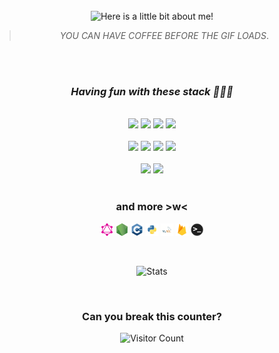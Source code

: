 <div align="center">
<br/>
<img src="https://raw.githubusercontent.com/PETER-KIBARA/PETER-KIBARA/master/assets/terminal.gif" alt="Here is a little bit about me!">

<br />

> *YOU CAN HAVE COFFEE BEFORE THE GIF LOADS*.

<br/>
<br/>

### *Having fun with these stack 👨🏽‍💻*

<br/>
<div>
<img src="https://img.shields.io/badge/node.js%20-%2343853D.svg?&style=for-the-badge&logo=node.js&logoColor=white"/>
<img src="https://img.shields.io/badge/typescript%20-%23007ACC.svg?&style=for-the-badge&logo=typescript&logoColor=white"/>

<img src="https://img.shields.io/badge/c%23%20-%23239120.svg?&style=for-the-badge&logo=c-sharp&logoColor=white"/>

<img src="https://img.shields.io/badge/go-%2300ADD8.svg?&style=for-the-badge&logo=go&logoColor=white"/>
</div>
<br/>
<div>
<img src="https://img.shields.io/badge/react%20-%2320232a.svg?&style=for-the-badge&logo=react&logoColor=%2361DAFB"/>
<img src="https://img.shields.io/badge/flutter%20-%2320232a.svg?&style=for-the-badge&logo=flutter&logoColor=%2361DAFB"/>

<img src="https://img.shields.io/badge/vuejs%20-%2335495e.svg?&style=for-the-badge&logo=vue.js&logoColor=%234FC08D"/>

<img src="https://img.shields.io/badge/git%20-%23F05033.svg?&style=for-the-badge&logo=git&logoColor=white"/>
</div>
<br/>
<div>
<img src="https://img.shields.io/badge/html5%20-%23E34F26.svg?&style=for-the-badge&logo=html5&logoColor=white"/>
<img src="https://img.shields.io/badge/css3%20-%231572B6.svg?&style=for-the-badge&logo=css3&logoColor=white"/>
</div>

<br/>

### and more >w<

<code><img height="20" src="https://raw.githubusercontent.com/github/explore/5c058a388828bb5fde0bcafd4bc867b5bb3f26f3/topics/graphql/graphql.png"></code>
<code><img height="20" src="https://raw.githubusercontent.com/github/explore/80688e429a7d4ef2fca1e82350fe8e3517d3494d/topics/nodejs/nodejs.png"></code>
<code><img height="20" src="https://raw.githubusercontent.com/github/explore/80688e429a7d4ef2fca1e82350fe8e3517d3494d/topics/cpp/cpp.png"></code>
<code><img height="20" src="https://raw.githubusercontent.com/github/explore/80688e429a7d4ef2fca1e82350fe8e3517d3494d/topics/python/python.png"></code>
<code><img height="20" src="https://raw.githubusercontent.com/github/explore/80688e429a7d4ef2fca1e82350fe8e3517d3494d/topics/mysql/mysql.png"></code>
<code><img height="20" src="https://raw.githubusercontent.com/github/explore/80688e429a7d4ef2fca1e82350fe8e3517d3494d/topics/firebase/firebase.png"></code>
<code><img height="20" src="https://raw.githubusercontent.com/github/explore/80688e429a7d4ef2fca1e82350fe8e3517d3494d/topics/terminal/terminal.png"></code>

<br/>

![Stats](https://github-readme-stats.vercel.app/api?username=PETER-KIBARA&theme=dark&show_icons=true&bg_color=1a1a1a&icon_color=a0ffff)

<br/>

### Can you break this counter?

![Visitor Count](https://visitor-badge.glitch.me/badge?page_id=kelvinosse)

</div>
